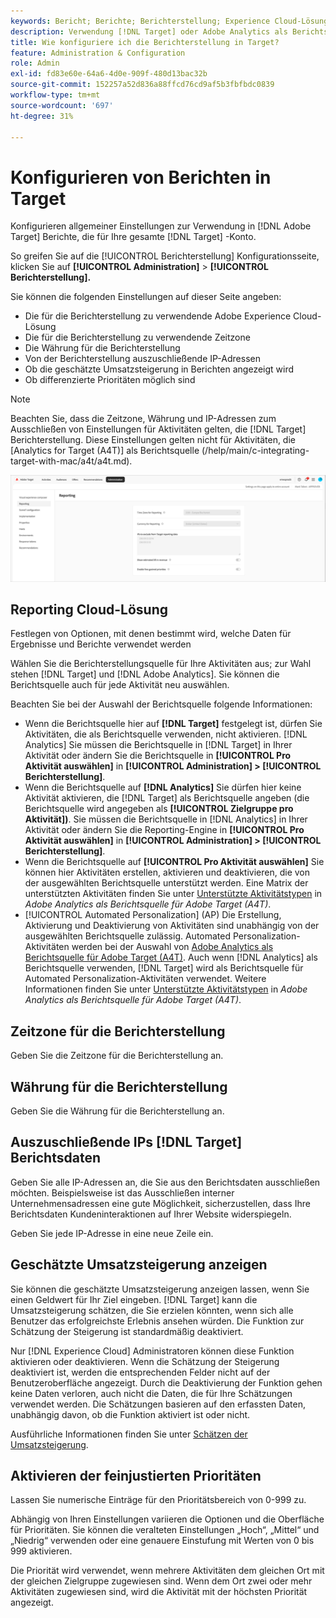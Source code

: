 ```yaml
---
keywords: Bericht; Berichte; Berichterstellung; Experience Cloud-Lösung; Zeitzone; Zeitzone; Währung; Ausschluss von IPs; geschätzte Umsatzsteigerung; Umsatz; Umsatzsteigerung; differenzierte Prioritäten; genauer abgestufte Prioritäten
description: Verwendung [!DNL Target] oder Adobe Analytics als Berichtsquelle verwenden, geben Sie das standardmäßige Zeitzonen- und Währungsformat an, fügen Sie IP-Adressen hinzu, die aus der Berichterstellung ausgeschlossen werden sollen, und vieles mehr.
title: Wie konfiguriere ich die Berichterstellung in Target?
feature: Administration & Configuration
role: Admin
exl-id: fd83e60e-64a6-4d0e-909f-480d13bac32b
source-git-commit: 152257a52d836a88ffcd76cd9af5b3fbfbdc0839
workflow-type: tm+mt
source-wordcount: '697'
ht-degree: 31%

---
```


# Konfigurieren von Berichten in Target

Konfigurieren allgemeiner Einstellungen zur Verwendung in [!DNL Adobe Target] Berichte, die für Ihre gesamte [!DNL Target] -Konto.

So greifen Sie auf die [!UICONTROL Berichterstellung] Konfigurationsseite, klicken Sie auf **[!UICONTROL Administration]** > **[!UICONTROL Berichterstellung].**

Sie können die folgenden Einstellungen auf dieser Seite angeben:

* Die für die Berichterstellung zu verwendende Adobe Experience Cloud-Lösung
* Die für die Berichterstellung zu verwendende Zeitzone
* Die Währung für die Berichterstellung
* Von der Berichterstellung auszuschließende IP-Adressen
* Ob die geschätzte Umsatzsteigerung in Berichten angezeigt wird
* Ob differenzierte Prioritäten möglich sind

>[!NOTE]
>
>Beachten Sie, dass die Zeitzone, Währung und IP-Adressen zum Ausschließen von Einstellungen für Aktivitäten gelten, die [!DNL Target] Berichterstellung. Diese Einstellungen gelten nicht für Aktivitäten, die [Analytics for Target (A4T)] als Berichtsquelle (/help/main/c-integrating-target-with-mac/a4t/a4t.md).

![Berichtseite](/help/main/administrating-target/assets/reporting.png)

## Reporting Cloud-Lösung

Festlegen von Optionen, mit denen bestimmt wird, welche Daten für Ergebnisse und Berichte verwendet werden

Wählen Sie die Berichterstellungsquelle für Ihre Aktivitäten aus; zur Wahl stehen [!DNL Target] und [!DNL Adobe Analytics]. Sie können die Berichtsquelle auch für jede Aktivität neu auswählen.

Beachten Sie bei der Auswahl der Berichtsquelle folgende Informationen:

* Wenn die Berichtsquelle hier auf **[!DNL Target]** festgelegt ist, dürfen Sie Aktivitäten, die als Berichtsquelle verwenden, nicht aktivieren. [!DNL Analytics] Sie müssen die Berichtsquelle in [!DNL Target] in Ihrer Aktivität oder ändern Sie die Berichtsquelle in **[!UICONTROL Pro Aktivität auswählen]** in **[!UICONTROL Administration] > [!UICONTROL Berichterstellung]**.
* Wenn die Berichtsquelle auf **[!DNL Analytics]** Sie dürfen hier keine Aktivität aktivieren, die [!DNL Target] als Berichtsquelle angeben (die Berichtsquelle wird angegeben als **[!UICONTROL Zielgruppe pro Aktivität])**. Sie müssen die Berichtsquelle in [!DNL Analytics] in Ihrer Aktivität oder ändern Sie die Reporting-Engine in **[!UICONTROL Pro Aktivität auswählen]** in **[!UICONTROL Administration] > [!UICONTROL Berichterstellung]**.
* Wenn die Berichtsquelle auf **[!UICONTROL Pro Aktivität auswählen]** Sie können hier Aktivitäten erstellen, aktivieren und deaktivieren, die von der ausgewählten Berichtsquelle unterstützt werden. Eine Matrix der unterstützten Aktivitäten finden Sie unter [Unterstützte Aktivitätstypen](/help/main/c-integrating-target-with-mac/a4t/a4t.md#section_F487896214BF4803AF78C552EF1669AA) in *Adobe Analytics als Berichtsquelle für Adobe Target (A4T)*.
* [!UICONTROL Automated Personalization] (AP) Die Erstellung, Aktivierung und Deaktivierung von Aktivitäten sind unabhängig von der ausgewählten Berichtsquelle zulässig. Automated Personalization-Aktivitäten werden bei der Auswahl von [Adobe Analytics als Berichtsquelle für Adobe Target (A4T)](/help/main/c-integrating-target-with-mac/a4t/a4t.md). Auch wenn [!DNL Analytics] als Berichtsquelle verwenden, [!DNL Target] wird als Berichtsquelle für Automated Personalization-Aktivitäten verwendet. Weitere Informationen finden Sie unter [Unterstützte Aktivitätstypen](/help/main/c-integrating-target-with-mac/a4t/a4t.md#section_F487896214BF4803AF78C552EF1669AA) in *Adobe Analytics als Berichtsquelle für Adobe Target (A4T)*.

## Zeitzone für die Berichterstellung

Geben Sie die Zeitzone für die Berichterstellung an.

## Währung für die Berichterstellung

Geben Sie die Währung für die Berichterstellung an.

## Auszuschließende IPs [!DNL Target] Berichtsdaten

Geben Sie alle IP-Adressen an, die Sie aus den Berichtsdaten ausschließen möchten. Beispielsweise ist das Ausschließen interner Unternehmensadressen eine gute Möglichkeit, sicherzustellen, dass Ihre Berichtsdaten Kundeninteraktionen auf Ihrer Website widerspiegeln.

Geben Sie jede IP-Adresse in eine neue Zeile ein.

## Geschätzte Umsatzsteigerung anzeigen

Sie können die geschätzte Umsatzsteigerung anzeigen lassen, wenn Sie einen Geldwert für Ihr Ziel eingeben. [!DNL Target] kann die Umsatzsteigerung schätzen, die Sie erzielen könnten, wenn sich alle Benutzer das erfolgreichste Erlebnis ansehen würden. Die Funktion zur Schätzung der Steigerung ist standardmäßig deaktiviert.

Nur [!DNL Experience Cloud] Administratoren können diese Funktion aktivieren oder deaktivieren. Wenn die Schätzung der Steigerung deaktiviert ist, werden die entsprechenden Felder nicht auf der Benutzeroberfläche angezeigt. Durch die Deaktivierung der Funktion gehen keine Daten verloren, auch nicht die Daten, die für Ihre Schätzungen verwendet werden. Die Schätzungen basieren auf den erfassten Daten, unabhängig davon, ob die Funktion aktiviert ist oder nicht.

Ausführliche Informationen finden Sie unter [Schätzen der Umsatzsteigerung](/help/main/administrating-target/r-target-account-preferences/estimating-lift-in-revenue.md).

## Aktivieren der feinjustierten Prioritäten

Lassen Sie numerische Einträge für den Prioritätsbereich von 0-999 zu.

Abhängig von Ihren Einstellungen variieren die Optionen und die Oberfläche für Prioritäten. Sie können die veralteten Einstellungen „Hoch“, „Mittel“ und „Niedrig“ verwenden oder eine genauere Einstufung mit Werten von 0 bis 999 aktivieren.

Die Priorität wird verwendet, wenn mehrere Aktivitäten dem gleichen Ort mit der gleichen Zielgruppe zugewiesen sind. Wenn dem Ort zwei oder mehr Aktivitäten zugewiesen sind, wird die Aktivität mit der höchsten Priorität angezeigt.
